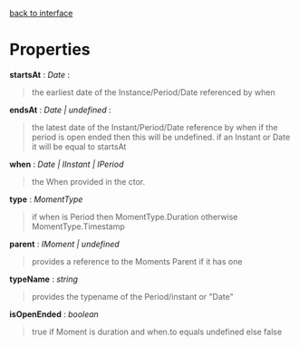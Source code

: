 [back to interface](./moment.md)

# Properties

**startsAt** : *Date* :  
>the earliest date of the Instance/Period/Date referenced by when

**endsAt** : *Date | undefined* :
> the latest date of the Instant/Period/Date reference by when if the period is open ended then this will be undefined. 
> if an Instant or Date it will be equal to startsAt  

**when** : *Date | IInstant | IPeriod* 
> the When provided in the ctor. 

**type** : *MomentType*
> if when is Period then MomentType.Duration otherwise MomentType.Timestamp

**parent** : *IMoment | undefined*
> provides a reference to the Moments Parent if it has one

**typeName** : *string* 
> provides the typename of the Period/instant or "Date"

**isOpenEnded** : *boolean*
> true if Moment is duration and when.to equals undefined else false